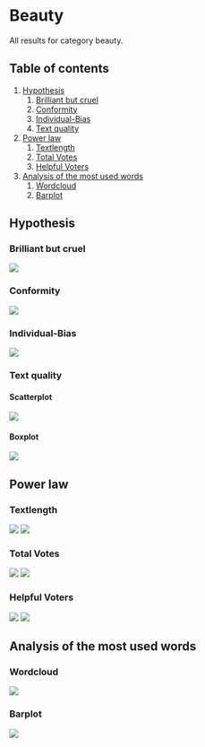 # Beauty

All results for category beauty.

##  Table of contents

1. [Hypothesis](#hypothesis)
    1. [Brilliant but cruel](#brilliant-but-cruel)
    2. [Conformity](#conformity)
    3. [Individual-Bias](#individual-bias)
    4. [Text quality](#text-quality)
2. [Power law](#power-law)
    1. [Textlength](#textlength)
    2. [Total Votes](#total-votes)
    3. [Helpful Voters](#helpful-voters)
3. [Analysis of the most used words](#analysis-of-the-most-used-words)
    1. [Wordcloud](#wordcloud)    
    2. [Barplot](#barplot)

## Hypothesis

### Brilliant but cruel
![](./brilliantButCruelBeauty.gif)

### Conformity
![](./conformityBeauty.gif)

### Individual-Bias
![](./individualBiasBeauty.gif)

### Text quality

#### Scatterplot
![](./scatterPlotwordcountBeauty.gif)

#### Boxplot
![](./textQualityBoxplotBeauty.gif)


## Power law

### Textlength
![](./c_compareWordcountToOccurence_Beauty.gif)
![](./c_powerlawWordcount_Beauty.gif)

### Total Votes
![](./b_compareVotersToOccurence_Beauty.gif)
![](./b_powerlawVoters_Beauty.gif)

### Helpful Voters
![](./a_comparehelpfulVotersToOccurence_Beauty.gif)
![](./a_powerlawHelpfulVoters_Beauty.gif)

## Analysis of the most used words

### Wordcloud
![](./plotWordcloudEvaluationBeauty.png)

### Barplot
![](./plotWordfrequencyEvaluationBeauty.png)


